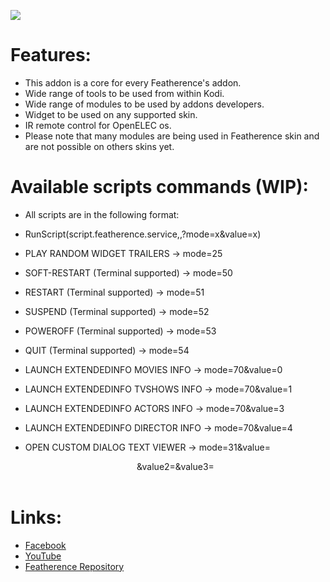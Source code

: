 ![](https://github.com/finalmakerr/featherence/blob/master/repository.featherence/icon.png)

# **Features:**

* This addon is a core for every Featherence's addon.
* Wide range of tools to be used from within Kodi.
* Wide range of modules to be used by addons developers.
* Widget to be used on any supported skin.
* IR remote control for OpenELEC os.
* Please note that many modules are being used in Featherence skin and are not possible on others skins yet.


# **Available scripts commands (WIP):**

* All scripts are in the following format:
* RunScript(script.featherence.service,,?mode=x&amp;value=x)

* PLAY RANDOM WIDGET TRAILERS -> mode=25
* SOFT-RESTART (Terminal supported) -> mode=50
* RESTART (Terminal supported) -> mode=51
* SUSPEND (Terminal supported) -> mode=52
* POWEROFF (Terminal supported) -> mode=53
* QUIT (Terminal supported) -> mode=54
* LAUNCH EXTENDEDINFO MOVIES INFO -> mode=70&amp;value=0
* LAUNCH EXTENDEDINFO TVSHOWS INFO -> mode=70&amp;value=1
* LAUNCH EXTENDEDINFO ACTORS INFO -> mode=70&amp;value=3
* LAUNCH EXTENDEDINFO DIRECTOR INFO -> mode=70&amp;value=4
* OPEN CUSTOM DIALOG TEXT VIEWER -> mode=31&amp;value=<Header>&amp;value2=<Message>&amp;value3=<Read from File-Optional>

# **Links:**

* [Facebook](https://www.facebook.com/groups/featherence/)
* [YouTube](https://www.youtube.com/user/finalmakerr)
* [Featherence Repository](https://github.com/finalmakerr/featherence/raw/master/repository.featherence/repository.featherence-1.1.0.zip)